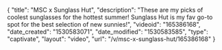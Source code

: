 {
    "title": "MSC x Sunglass Hut",
    "description": "These are my picks of coolest sunglasses for the hottest summer! Sunglass Hut is my fav go-to spot for the best selection of new sunnies!",
    "videoid": "165386168",
    "date_created": "1530583071",
    "date_modified": "1530583585",
    "type": "captivate",
    "layout": "video",
    "url": "\/v\/msc-x-sunglass-hut\/165386168"
}